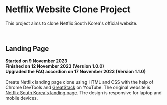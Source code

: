 <h1>Netflix Website Clone Project</h1>
<p>This project aims to clone Netflix South Korea's official website.</p><br>
<h2>Landing Page</h2>
<p>
  <strong>Started on 9 November 2023</strong><br>
  <strong>Finished on 12 November 2023 (Version 1.0.0)</strong><br>
  <strong>Upgraded the FAQ accordion on 17 November 2023 (Version 1.1.0)</strong><br>
  <br>Create Netflix landing page clone using HTML and CSS with the help of Chrome DevTools and 
  <a href="https://www.youtube.com/watch?v=Tgat3-prVv4">GreatStack</a> on YouTube. 
  The original website is <a href="https://www.netflix.com/kr-en/">Netflix South Korea's landing page</a>. 
  The design is responsive for laptop and mobile devices.
</p><br>
